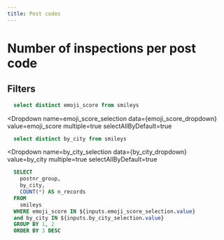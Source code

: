 ```yaml
---
title: Post codes
---
```


# Number of inspections per post code

## Filters

```sql emoji_score_dropdown
  select distinct emoji_score from smileys
```

<Dropdown
  name=emoji_score_selection
  data={emoji_score_dropdown}
  value=emoji_score
  multiple=true
  selectAllByDefault=true
  >
  <!-- <DropdownOption value="%" valueLabel="All Ratings"/> -->
</Dropdown>

```sql by_city_dropdown
  select distinct by_city from smileys
```

<Dropdown
  name=by_city_selection
  data={by_city_dropdown}
  value=by_city
  multiple=true
  selectAllByDefault=true
  >
</Dropdown>

```sql n_inspections_per_postnr_group
  SELECT
    postnr_group,
    by_city,
    COUNT(*) AS n_records
  FROM
    smileys
  WHERE emoji_score IN ${inputs.emoji_score_selection.value}
  and by_city IN ${inputs.by_city_selection.value}
  GROUP BY 1, 2
  ORDER BY 3 DESC
```

<AreaMap 
    data={n_inspections_per_postnr_group} 
    areaCol=postnr_group
    geoJsonUrl='/postal_codes_dk_full_deduped_simplified_10pct.geojson'
    geoId=postal_code
    value=n_records
    height=800
/>
